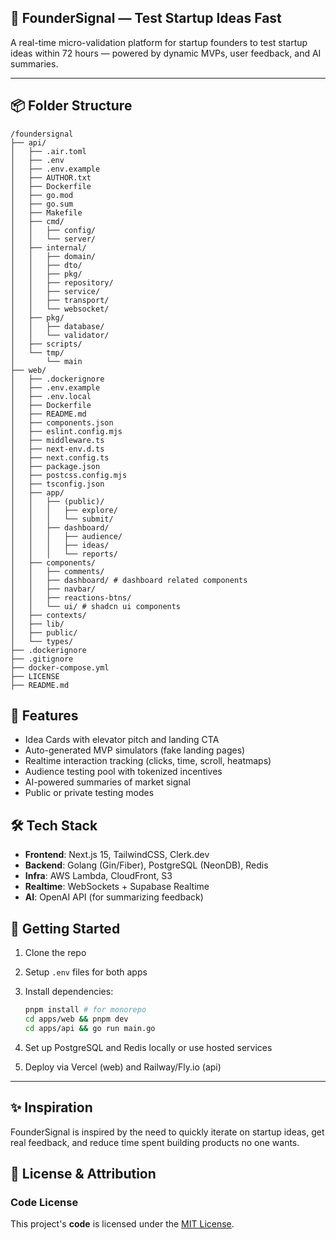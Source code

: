 ## 🧠 FounderSignal — Test Startup Ideas Fast

A real-time micro-validation platform for startup founders to test startup ideas within 72 hours — powered by dynamic MVPs, user feedback, and AI summaries.

---

## 📦 Folder Structure

```
/foundersignal
├── api/
│   ├── .air.toml
│   ├── .env
│   ├── .env.example
│   ├── AUTHOR.txt
│   ├── Dockerfile
│   ├── go.mod
│   ├── go.sum
│   ├── Makefile
│   ├── cmd/
│   │   ├── config/
│   │   └── server/
│   ├── internal/
│   │   ├── domain/
│   │   ├── dto/
│   │   ├── pkg/
│   │   ├── repository/
│   │   ├── service/
│   │   ├── transport/
│   │   └── websocket/
│   ├── pkg/
│   │   ├── database/
│   │   └── validator/
│   ├── scripts/
│   └── tmp/
│       └── main
├── web/
│   ├── .dockerignore
│   ├── .env.example
│   ├── .env.local
│   ├── Dockerfile
│   ├── README.md
│   ├── components.json
│   ├── eslint.config.mjs
│   ├── middleware.ts
│   ├── next-env.d.ts
│   ├── next.config.ts
│   ├── package.json
│   ├── postcss.config.mjs
│   ├── tsconfig.json
│   ├── app/
│   │   ├── (public)/
│   │   │   ├── explore/
│   │   │   └── submit/
│   │   ├── dashboard/
│   │   │   ├── audience/
│   │   │   ├── ideas/
│   │   │   └── reports/
│   ├── components/
│   │   ├── comments/
│   │   ├── dashboard/ # dashboard related components
│   │   ├── navbar/
│   │   ├── reactions-btns/
│   │   └── ui/ # shadcn ui components
│   ├── contexts/
│   ├── lib/
│   ├── public/
│   └── types/
├── .dockerignore
├── .gitignore
├── docker-compose.yml
├── LICENSE
├── README.md
```

## 🚀 Features

- Idea Cards with elevator pitch and landing CTA
- Auto-generated MVP simulators (fake landing pages)
- Realtime interaction tracking (clicks, time, scroll, heatmaps)
- Audience testing pool with tokenized incentives
- AI-powered summaries of market signal
- Public or private testing modes

## 🛠️ Tech Stack

- **Frontend**: Next.js 15, TailwindCSS, Clerk.dev
- **Backend**: Golang (Gin/Fiber), PostgreSQL (NeonDB), Redis
- **Infra**: AWS Lambda, CloudFront, S3
- **Realtime**: WebSockets + Supabase Realtime
- **AI**: OpenAI API (for summarizing feedback)

## 🧪 Getting Started

1. Clone the repo
2. Setup `.env` files for both apps
3. Install dependencies:

   ```bash
   pnpm install # for monorepo
   cd apps/web && pnpm dev
   cd apps/api && go run main.go
   ```

4. Set up PostgreSQL and Redis locally or use hosted services
5. Deploy via Vercel (web) and Railway/Fly.io (api)

---

## ✨ Inspiration

FounderSignal is inspired by the need to quickly iterate on startup ideas, get real feedback, and reduce time spent building products no one wants.

## 📜 License & Attribution

### Code License

This project's **code** is licensed under the [MIT License](LICENSE).
